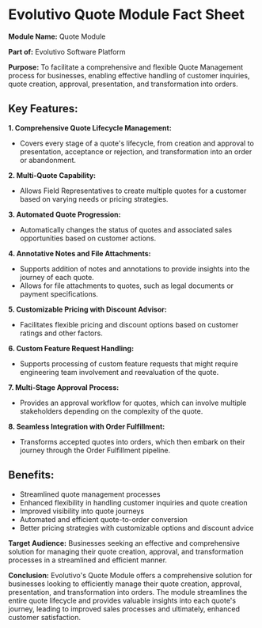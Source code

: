 # Evolutivo Quote Module Fact Sheet

**Module Name:** Quote Module

**Part of:** Evolutivo Software Platform

**Purpose:** To facilitate a comprehensive and flexible Quote Management process for businesses, enabling effective handling of customer inquiries, quote creation, approval, presentation, and transformation into orders.

## Key Features:

**1. Comprehensive Quote Lifecycle Management:**

- Covers every stage of a quote's lifecycle, from creation and approval to presentation, acceptance or rejection, and transformation into an order or abandonment.

**2. Multi-Quote Capability:**

- Allows Field Representatives to create multiple quotes for a customer based on varying needs or pricing strategies.

**3. Automated Quote Progression:**

- Automatically changes the status of quotes and associated sales opportunities based on customer actions.

**4. Annotative Notes and File Attachments:**

- Supports addition of notes and annotations to provide insights into the journey of each quote.
- Allows for file attachments to quotes, such as legal documents or payment specifications.

**5. Customizable Pricing with Discount Advisor:**

- Facilitates flexible pricing and discount options based on customer ratings and other factors.

**6. Custom Feature Request Handling:**

- Supports processing of custom feature requests that might require engineering team involvement and reevaluation of the quote.

**7. Multi-Stage Approval Process:**

- Provides an approval workflow for quotes, which can involve multiple stakeholders depending on the complexity of the quote.

**8. Seamless Integration with Order Fulfillment:**

- Transforms accepted quotes into orders, which then embark on their journey through the Order Fulfillment pipeline.

## Benefits:

- Streamlined quote management processes
- Enhanced flexibility in handling customer inquiries and quote creation
- Improved visibility into quote journeys
- Automated and efficient quote-to-order conversion
- Better pricing strategies with customizable options and discount advice

**Target Audience:** Businesses seeking an effective and comprehensive solution for managing their quote creation, approval, and transformation processes in a streamlined and efficient manner.

**Conclusion:** Evolutivo's Quote Module offers a comprehensive solution for businesses looking to efficiently manage their quote creation, approval, presentation, and transformation into orders. The module streamlines the entire quote lifecycle and provides valuable insights into each quote's journey, leading to improved sales processes and ultimately, enhanced customer satisfaction.